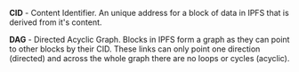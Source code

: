 **CID** - Content Identifier. An unique address for a block of data in IPFS that is derived from it's content.

**DAG** - Directed Acyclic Graph. Blocks in IPFS form a graph as they can point to other blocks by their CID. These links can only point one direction (directed) and across the whole graph there are no loops or cycles (acyclic).
